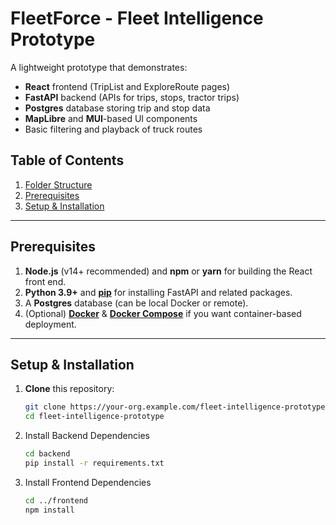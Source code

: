 # FleetForce - Fleet Intelligence Prototype

A lightweight prototype that demonstrates:
- **React** frontend (TripList and ExploreRoute pages)
- **FastAPI** backend (APIs for trips, stops, tractor trips)
- **Postgres** database storing trip and stop data
- **MapLibre** and **MUI**-based UI components
- Basic filtering and playback of truck routes

## Table of Contents
1. [Folder Structure](#folder-structure)
2. [Prerequisites](#prerequisites)
3. [Setup & Installation](#setup--installation)

---

## Prerequisites

1. **Node.js** (v14+ recommended) and **npm** or **yarn** for building the React front end.
2. **Python 3.9+** and [**pip**](https://pip.pypa.io) for installing FastAPI and related packages.
3. A **Postgres** database (can be local Docker or remote).
4. (Optional) [**Docker**](https://www.docker.com/) & [**Docker Compose**](https://docs.docker.com/compose/) if you want container-based deployment.

---

## Setup & Installation

1. **Clone** this repository:
   ```bash
   git clone https://your-org.example.com/fleet-intelligence-prototype.git
   cd fleet-intelligence-prototype


2. Install Backend Dependencies
    ```bash
    cd backend
    pip install -r requirements.txt

3. Install Frontend Dependencies
    ```bash
    cd ../frontend
    npm install